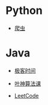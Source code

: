 # Python

- [爬虫](https://github.com/A11Might/SomePracticeCode/blob/master/spider/spider.md)

# Java

- [极客时间](https://github.com/A11Might/SomePracticeCode/blob/master/geekTime/geektime.md)

- [叶神算法课](https://github.com/A11Might/SomePracticeCode/blob/master/practicecode.md)

- [LeetCode](https://github.com/A11Might/SomePracticeCode/blob/master/leetCode/leetcode.md)
